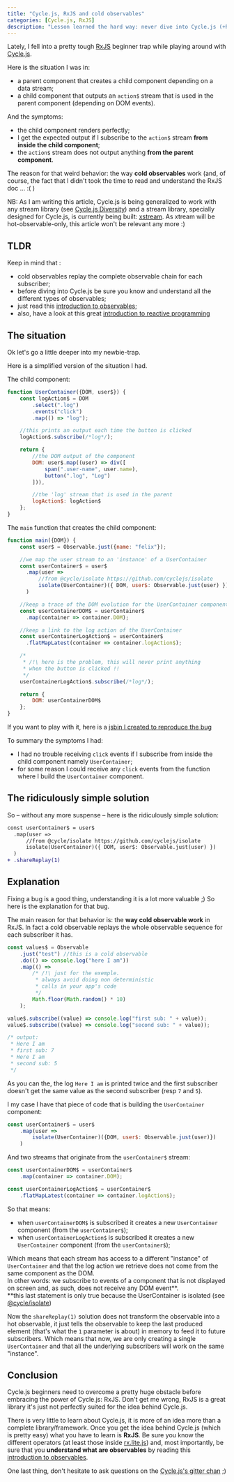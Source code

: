 ```yaml
---
title: "Cycle.js, RxJS and cold observables"
categories: [Cycle.js, RxJS]
description: "Lesson learned the hard way: never dive into Cycle.js (+RxJS) without understanding cold/hot observables"
---
```


Lately, I fell into a pretty tough [RxJS](https://github.com/Reactive-Extensions/RxJS) beginner trap while playing around with [Cycle.js](http://cycle.js.org/).

Here is the situation I was in:

- a parent component that creates a child component depending on a data stream;
- a child component that outputs an `action$` stream that is used in the parent component (depending on DOM events).

And the symptoms:

- the child component renders perfectly;
- I get the expected output if I subscribe to the `action$` stream **from inside the child component**;
- the `action$` stream does not output anything **from the parent component**.

The reason for that weird behavior: the way **cold observables** work (and, of course, the fact that I didn't took the time to read and understand the RxJS doc ... :( )

NB: As I am writing this article, Cycle.js is being generalized to work with any stream library (see [Cycle.js Diversity](https://github.com/cyclejs/core/issues/196)) and a stream library, specially designed for Cycle.js, is currently being built: [xstream](http://staltz.com/why-we-built-xstream.html). As xtream will be hot-observable-only, this article won't be relevant any more :)

## TLDR

Keep in mind that :

- cold observables replay the complete observable chain for each subscriber;
- before diving into Cycle.js be sure you know and understand all the different types of observables;
- just read this [introduction to observables](http://reactivex.io/rxjs/manual/overview.html#subject);
- also, have a look at this great [introduction to reactive programming](https://gist.github.com/staltz/868e7e9bc2a7b8c1f754)

## The situation

Ok let's go a little deeper into my newbie-trap.

Here is a simplified version of the situation I had.

The child component:

```javascript
function UserContainer({DOM, user$}) {
    const logAction$ = DOM
        .select(".log")
        .events("click")
        .map(() => "log");

    //this prints an output each time the button is clicked
    logAction$.subscribe(/*log*/);

    return {
        //the DOM output of the component
        DOM: user$.map((user) => div([
            span(".user-name", user.name),
            button(".log", "Log")
        ])),

        //the 'log' stream that is used in the parent
        logAction$: logAction$
    };
}
```

The `main` function that creates the child component:

```javascript
function main({DOM}) {
    const user$ = Observable.just({name: "felix"});

    //we map the user stream to an 'instance' of a UserContainer
    const userContainer$ = user$
      .map(user =>
          //from @cycle/isolate https://github.com/cyclejs/isolate
          isolate(UserContainer)({ DOM, user$: Observable.just(user) })
      )

    //keep a trace of the DOM evolution for the UserContainer component
    const userContainerDOM$ = userContainer$
      .map(container => container.DOM);

    //keep a link to the log action of the UserContainer
    const userContainerLogAction$ = userContainer$
      .flatMapLatest(container => container.logAction$);

    /*
     * /!\ here is the problem, this will never print anything
     * when the button is clicked !!
     */
    userContainerLogAction$.subscribe(/*log*/);

    return {
        DOM: userContainerDOM$
    };
}
```

If you want to play with it, here is a [jsbin I created to reproduce the bug](https://jsbin.com/ropaqa/edit?js,console,output)

To summary the symptoms I had:

- I had no trouble receiving `click` events if I subscribe from inside the child component namely `UserContainer`;
- for some reason I could receive any `click` events from the function where I build the `UserContainer` component.

## The ridiculously simple solution

So – without any more suspense – here is the ridiculously simple solution:

```diff
const userContainer$ = user$
  .map(user =>
      //from @cycle/isolate https://github.com/cyclejs/isolate
      isolate(UserContainer)({ DOM, user$: Observable.just(user) })
  )
+ .shareReplay(1)
```

## Explanation

Fixing a bug is a good thing, understanding it is a lot more valuable ;) So here is the explanation for that bug.

The main reason for that behavior is: the **way cold observable work** in RxJS. In fact a cold observable replays the whole observable sequence for each subscriber it has.

```javascript
const values$ = Observable
    .just("test") //this is a cold observable
    .do(() => console.log("here I am"))
    .map(() =>
        /* /!\ just for the exemple.
         * always avoid doing non deterministic
         * calls in your app's code
         */
        Math.floor(Math.random() * 10)
    );

value$.subscribe((value) => console.log("first sub: " + value));
value$.subscribe((value) => console.log("second sub: " + value));

/* output:
 * Here I am
 * first sub: 7
 * Here I am
 * second sub: 5
 */
```

As you can the, the log `Here I am` is printed twice and the first subscriber doesn't get the same value as the second subscriber (resp `7` and `5`).

I my case I have that piece of code that is building the `UserContainer` component:

```javascript
const userContainer$ = user$
    .map(user =>
        isolate(UserContainer)({DOM, user$: Observable.just(user)})
    )
```

And two streams that originate from the `userContainer$` stream:

```javascript
const userContainerDOM$ = userContainer$
    .map(container => container.DOM);

const userContainerLogAction$ = userContainer$
    .flatMapLatest(container => container.logAction$);
```

So that means:

- when `userContainerDOM$` is subscribed it creates a new `UserContainer` component (from the `userContainer$`);
- when `userContainerLogAction$` is subscribed it creates a new `UserContainer` component (from the `userContainer$`);

Which means that each stream has access to a different "instance" of `UserContainer` and that the log action we retrieve does not come from the same component as the DOM.  
In other words: we subscribe to events of a component that is not displayed on screen and, as such, does not receive any DOM event\*\*.  
\*\*this last statement is only true because the UserContainer is isolated (see [@cycle/isolate](https://github.com/cyclejs/isolate))

Now the `shareReplay(1)` solution does not transform the observable into a hot observable, it just tells the observable to keep the last produced element (that's what the `1` parameter is about) in memory to feed it to future subscribers. Which means that now, we are only creating a single `UserContainer` and that all the underlying subscribers will work on the same "instance".

## Conclusion

Cycle.js beginners need to overcome a pretty huge obstacle before embracing the power of Cycle.js: RxJS. Don't get me wrong, RxJS is a great library it's just not perfectly suited for the idea behind Cycle.js.

There is very little to learn about Cycle.js, it is more of an idea more than a complete library/framework. Once you get the idea behind Cycle.js (which is pretty easy) what you have to learn is **RxJS**. Be sure you know the different operators (at least those inside [rx.lite.js](https://github.com/Reactive-Extensions/RxJS/blob/master/doc/libraries/lite/rx.lite.md)) and, most importantly, be sure that you **understand what are observables** by reading this [introduction to observables](http://reactivex.io/rxjs/manual/overview.html#subject).

One last thing, don't hesitate to ask questions on the [Cycle.js's gitter chan](https://gitter.im/cyclejs/core) ;)
